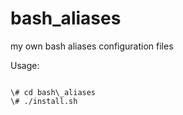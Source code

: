 bash\_aliases
============
my own bash aliases configuration files

Usage:
<pre><code>
\# cd bash\_aliases
\# ./install.sh
</pre></code>
